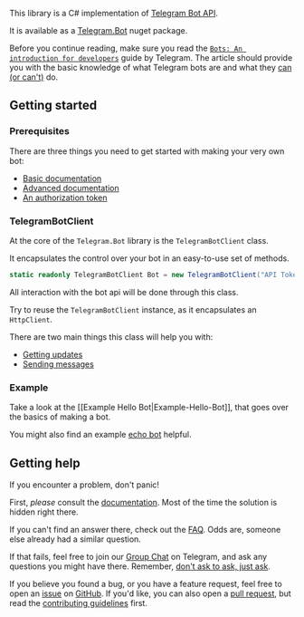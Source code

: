 This library is a C# implementation of [Telegram Bot API][API docs].

It is available as a [Telegram.Bot][Nuget package] nuget package.

Before you continue reading, make sure you read the [`Bots: An introduction for developers`][Docs] guide by Telegram.
The article should provide you with the basic knowledge of what Telegram bots are and what they [can (or can't)][Docs differences] do.

## Getting started

### Prerequisites

There are three things you need to get started with making your very own bot:
* [Basic documentation][docs]
* [Advanced documentation][API docs]
* [An authorization token](Authorization-Token.md)


### TelegramBotClient

At the core of the `Telegram.Bot` library is the `TelegramBotClient` class.

It encapsulates the control over your bot in an easy-to-use set of methods.

```csharp
static readonly TelegramBotClient Bot = new TelegramBotClient("API Token");
```

All interaction with the bot api will be done through this class.

Try to reuse the `TelegramBotClient` instance, as it encapsulates an `HttpClient`.


There are two main things this class will help you with:
* [Getting updates](Getting-Updates.md)
* [Sending messages](Sending-Messages.md)

### Example

Take a look at the [[Example Hello Bot|Example-Hello-Bot]], that goes over the basics of making a bot.

You might also find an example [echo bot] helpful.

## Getting help

If you encounter a problem, don't panic!

First, *please* consult the [documentation]. Most of the time the solution is hidden right there.

If you can't find an answer there, check out the [FAQ](FAQ.md). Odds are, someone else already had a similar question.

If that fails, feel free to join our [Group Chat] on Telegram, and ask any questions you might have there.
Remember, [don't ask to ask, just ask][ask to ask].

If you believe you found a bug, or you have a feature request, feel free to open an [issue] on [GitHub].
If you'd like, you can also open a [pull request], but read the [contributing guidelines] first.


[Group chat]: https://t.me/joinchat/B35YY0QbLfd034CFnvCtCA
[NuGet package]: https://www.nuget.org/packages/Telegram.Bot/
[GitHub]: https://github.com/TelegramBots/Telegram.Bot
[Issue]: https://github.com/TelegramBots/Telegram.Bot/issues
[Pull request]: https://github.com/TelegramBots/Telegram.Bot/pulls
[Contributing guidelines]: https://github.com/TelegramBots/Telegram.Bot/blob/master/CONTRIBUTING.md
[Echo bot]: https://github.com/TelegramBots/Telegram.Bot.Examples/blob/master/Telegram.Bot.Examples.Echo/Program.cs

[@BotFather]: https://telegram.me/botfather
[API docs]: https://core.telegram.org/bots/api
[Documentation]: https://core.telegram.org/bots
[Docs]: https://core.telegram.org/bots
[Docs differences]: https://core.telegram.org/bots#4-how-are-bots-different-from-humans
[Docs BotFather]: https://core.telegram.org/bots#6-botfather

[Ask to ask]: http://sol.gfxile.net/dontask.html